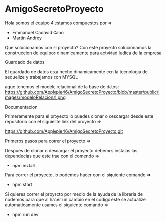 # AmigoSecretoProyecto

Hola somos el equipo 4 estamos compuestos por =>
- Emmanuel Cadavid Cano
- Martin Andrey

Que solucionamos con el proyecto?
Con este proyecto solucionamos la construccion de equipos dinamicamente para actvidad ludica de la empresa

Guardado de datos

El guardado de datos esta hecho dinamicamente con la tecnologia de sequelize y trabajamos con MYSQL

aque tenemos el modelo relacional de la base de datos:
https://github.com/Applepie46/AmigoSecretoProyecto/blob/master/public/images/modeloRelacional.png


Documentacion

Primeramente para el proyecto lo puedes clonar o descargar desde este repositorio con el siguiente link del proyecto =>

https://github.com/Applepie46/AmigoSecretoProyecto.git

Primeros pasos para correr el proyecto =>

Despues de clonar o descargar el proyecto debemos instalas las dependecias que este trae con el comendo =>

- npm install

Para correr el proyecto, lo podemos hacer con el siguiente comando =>

- npm start

Si quieres correr el proyecto por medio de la ayuda de la libreria de nodemos para que al hacer un cambio en el codigo este se actualize automaticamente usamos el siguiente comando =>

- npm run dev









